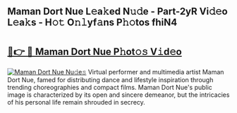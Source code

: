## Maman Dort Nue L𝚎a𝚔ed N𝚞𝚍e - Part-2yR Vi𝚍𝚎o L𝚎a𝚔s - H𝚘𝚝 O𝚗𝚕yf𝚊ns P𝚑𝚘tos fhiN4

# <h2><a href="http://kf8741.oniu.top/?m=Maman+Dort+Nue">🔗👉 🔴 Maman Dort Nue P𝚑ot𝚘𝚜 V𝚒d𝚎o</a></h2>

[![Maman Dort Nue Nu𝚍e𝚜](https://i.imgur.com/0qMVB7G.gif)](http://kf8741.oniu.top/?m=Maman+Dort+Nue)
Virtual performer and multimedia artist Maman Dort Nue, famed for distributing dance and lifestyle inspiration through trending choreographies and compact films. Maman Dort Nue's public image is characterized by its open and sincere demeanor, but the intricacies of his personal life remain shrouded in secrecy.  
